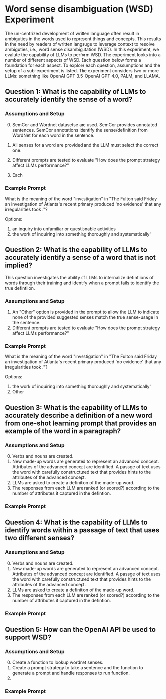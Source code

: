 # Word sense disambiguation (WSD) Experiment

The un-centrized development of written language often result in ambiguties in the words used to represent things and concepts. This results in the need by readers of written langauge to leverage context to resolve ambiguties, i.e., word sense disambigutation (WSD). In this experiment, we evalute the capability of LLMs to perform WSD. The experiment looks into a number of different aspects of WSD. Each question below forms a foundation for each aspect. To explore each question, assumptions and the setup of a sub-experiment is listed.  The experiment considers two or more LLMs: something like OpenAI GPT 3.5, OpenAI GPT 4.0, PALM, and LLAMA. 

## Question 1: What is the capability of LLMs to accurately identify the sense of a word?

### Assumptions and Setup

0. SemCor and Wordnet datasetse are used. SemCor provides annotated sentences. SemCor annotations identify the sense/definition from WordNet for each word in the sentence.

1. All senses for a word are provided and the LLM must select the correct one.
2. Different prompts are tested to evaluate "How does the prompt strategy affect LLMs performance?"
3. Each 

### Example Prompt


What is the meaning of the word "investigation" in "The Fulton said Friday an investigation of Atlanta's recent primary produced 'no evidence' that any irregularities took ."?


Options:
1. an inquiry into unfamiliar or questionable activities
2. the work of inquiring into something thoroughly and systematically'


## Question 2: What is the capability of LLMs to accurately identify a sense of a word that is not implied?

This question investigates the ability of LLMs to internalize defintiions of words through their training and identify when a prompt fails to identify the true defintiion.

### Assumptions and Setup

1. An "Other" option is provided in the prompt to allow the LLM to indicate none of the provided suggested senses match the true sense-usage in the sentence.
2. Different prompts are tested to evaluate "How does the prompt strategy affect LLMs performance?"

### Example Prompt

What is the meaning of the word "investigation" in "The Fulton said Friday an investigation of Atlanta's recent primary produced 'no evidence' that any irregularities took ."?


Options:
1. the work of inquiring into something thoroughly and systematically'
2. Other


## Question 3: What is the capability of LLMs to accurately describe a definition of a new word from one-shot learning prompt that provides an example of the word in a paragraph?

### Assumptions and Setup

0. Verbs and nouns are created. 
1. New made-up words are generated to represent an advanced concept. Attributes of the advanced concept are identified. A passge of text uses the word with carefully constructured text that provides hints to the attributes of the advanced concept.
2. LLMs are asked to create a definition of the made-up word.
3. The responses from each LLM are ranked (or scored?) according to the number of attributes it captured in the defintion.

### Example Prompt



## Question 4: What is the capability of LLMs to identify words within a passage of text that uses two different senses?

### Assumptions and Setup

0. Verbs and nouns are created. 
1. New made-up words are generated to represent an advanced concept. Attributes of the advanced concept are identified. A passge of text uses the word with carefully constructured text that provides hints to the attributes of the advanced concept.
2. LLMs are asked to create a definition of the made-up word.
3. The responses from each LLM are ranked (or scored?) according to the number of attributes it captured in the defintion.

### Example Prompt



## Question 5: How can the OpenAI API be used to support WSD?



### Assumptions and Setup

0. Create a function to lookup wordnet senses.
1. Create a prompt strategy to take a sentence and the function to generate a prompt and handle responses to run function.
2. 

### Example Prompt
